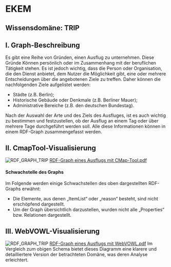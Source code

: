 # EKEM 
## Wissensdomäne: TRIP 
## I. Graph-Beschreibung
Es gibt eine Reihe von Gründen, einen Ausflug zu unternehmen. Diese Gründe Können persönlich oder im Zusammenhang mit der beruflichen Tätigkeit stehen. Es ist jedoch wichtig, dass die Person oder Organisation, die den Dienst anbietet, dem Nutzer die Möglichkeit gibt, eine oder mehrere Entscheidungen über die angebotenen Ziele zu treffen. Daher können die nachfolgenden Ziele aufgelistet werden:
- Städte (z.B. Berlin);
- Historische Gebäude oder Denkmale (z.B. Berliner Mauer);
- Administrative Bereiche (z.B. den deutschen Bundestag).

Nach der Auswahl der Arte und des Ziels des Ausfluges, ist es auch wichtig zu bestimmen und festzustellen, ob der Ausflug an einem Tag oder über mehrere Tage durchgeführt werden soll.  Alle diese Informationen können in einem RDF-Graph zusammengefasst werden.

## II. CmapTool-Visualisierung
![RDF_GRAPH_TRIP](https://user-images.githubusercontent.com/50373209/57577806-a6d29d00-747f-11e9-9619-dde82a4bfbab.png)
[RDF-Graph eines Ausflugs mit CMap-Tool.pdf](https://github.com/henringaha/EKEN/files/3169733/RDF-Graph.eines.Ausflugs.mit.CMap-Tool.pdf)

#### Schwachstelle des Graphs
Im Folgende werden einige Schwachstellen des oben dargestellten RDF-Graphs erwähnt:
* Die Elemente, aus denen „ItemList“ oder „reason“ besteht, sind nicht erschöpfend dargestellt. 
* Um der Graph übersichtlich darzustellen, wurden nicht alle „Properties“ bzw. Relationen dargestellt.

## III. WebVOWL-Visualisierung

![RDF_GRAPH_TRIP ](https://user-images.githubusercontent.com/50373209/57577917-1d709a00-7482-11e9-8699-5638776fb9df.png)
[RDF-Graph eines Ausflugs mit WebVOWL.pdf](https://github.com/henringaha/EKEN/files/3169735/RDF-Graph.eines.Ausflugs.mit.WebVOWL.pdf)
 Im Vergleich zum obigen Schema bietet dieses Diagramm eine klarere und detailliertere Version der betrachteten Domäne, was deren Analyse erleichtert.
 

